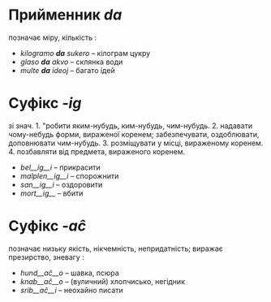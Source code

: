 # Прийменник    *da*

позначає міру, кількість :

- *kilogramo __da__ sukero* – кілограм цукру
- *glaso __da__ akvo* – склянка води
- *multe __da__ ideoj* – багато ідей 

# Суфікс *-ig*

зі знач. 1. "робити яким-нубудь, ким-нубудь, чим-нубудь. 2. надавати чому-небудь форми, вираженої коренем; забезпечувати, оздоблювати, доповнювати чим-нубудь. 3. розміщувати у місці, вираженому коренем. 4. позбавляти від предмета, вираженого коренем.

- *bel__ig__i* – прикрасити
- *malplen__ig__i* – спорожнити
- *san__ig__i* – оздоровити
- *mort__ig__* – вбити

# Суфікс *-aĉ*

позначає низьку якість, нікчемність, непридатність; виражає презирство, зневагу :

- *hund__aĉ__o* – шавка, псюра
- *knab__aĉ__o* – (вуличний) хлопчисько, негідник
- *srib__aĉ__i* – неохайно писати
 
